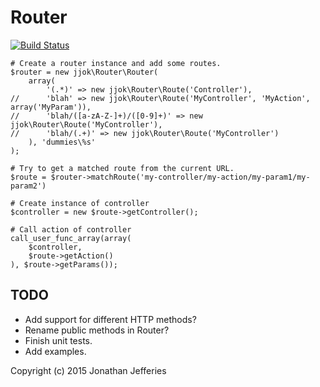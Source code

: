Router
======

[![Build Status](https://travis-ci.org/jjok/Router.png?branch=master)](https://travis-ci.org/jjok/Router)

	# Create a router instance and add some routes.
	$router = new jjok\Router\Router(
		array(
			'(.*)' => new jjok\Router\Route('Controller'),
	// 		'blah' => new jjok\Router\Route('MyController', 'MyAction', array('MyParam')),
	// 		'blah/([a-zA-Z-]+)/([0-9]+)' => new jjok\Router\Route('MyController'),
	// 		'blah/(.+)' => new jjok\Router\Route('MyController')
		), 'dummies\%s'
	);
	
	# Try to get a matched route from the current URL.
	$route = $router->matchRoute('my-controller/my-action/my-param1/my-param2')
	
	# Create instance of controller
	$controller = new $route->getController();
	
	# Call action of controller
	call_user_func_array(array(
		$controller,
		$route->getAction()
	), $route->getParams());
	
TODO
----

* Add support for different HTTP methods?
* Rename public methods in Router?
* Finish unit tests.
* Add examples.

Copyright (c) 2015 Jonathan Jefferies
